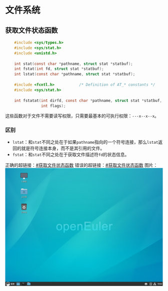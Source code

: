 # 文件系统

## 获取文件状态函数
```c
    #include <sys/types.h>
    #include <sys/stat.h>
    #include <unistd.h>

    int stat(const char *pathname, struct stat *statbuf);
    int fstat(int fd, struct stat *statbuf);
    int lstat(const char *pathname, struct stat *statbuf);

    #include <fcntl.h>           /* Definition of AT_* constants */
    #include <sys/stat.h>

    int fstatat(int dirfd, const char *pathname, struct stat *statbuf,
                int flags);

```
这些函数对于文件不需要读写权限，只需要最基本的可执行权限：`---x--x--x`。
### 区别
+ `lstat`：和`stat`不同之处在于如果`pathname`指向的一个符号连接，那么`lstat`返回的就是符号连接本身，而不是其引用的文件。
+ `fstat`：和`stat`不同之处在于获取文件描述符`fd`的状态信息。

正确的超链接：[#获取文件状态函数](template-app3.md)
错误的超链接：[#获取文件状态函数](Not_exist_document.md)
图片：![template-document-img.png](../../images/docs/template-document-img.png)
